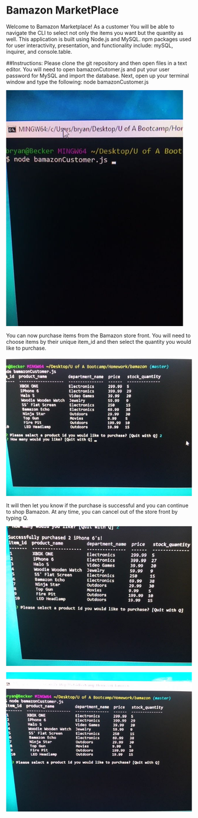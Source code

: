 # Bamazon MarketPlace

Welcome to Bamazon Marketplace! As a customer You will be able to navigate the CLI to select not only the items you want but the quantity as well. This application is built using Node.js and MySQL. npm packages used for user interactivity, presentation, and functionality include: mySQL, inquirer, and console.table.

##Instructions:
Please clone the git repository and then open files in a text editor.
You will need to open bamazonCutomer.js and put your user password for MySQL and import the database.
Next, open up your terminal window and type the following: node bamazonCustomer.js

![](img/one.jpg)

You can now purchase items from the Bamazon store front. You will need to choose items by their unique item_id and then select the quantity you would like to purchase.

![](img/two.jpg)

It will then let you know if the purchase is successful and you can continue to shop Bamazon. At any time, you can cancel out of the store front by typing Q.

![](img/three.jpg)

![](img/four.jpg)


